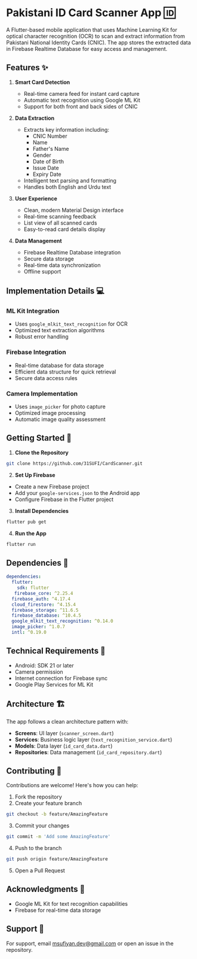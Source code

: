 # Pakistani ID Card Scanner App 🆔

A Flutter-based mobile application that uses Machine Learning Kit for optical character recognition (OCR) to scan and extract information from Pakistani National Identity Cards (CNIC). The app stores the extracted data in Firebase Realtime Database for easy access and management.

## Features ✨

1. **Smart Card Detection**
   - Real-time camera feed for instant card capture
   - Automatic text recognition using Google ML Kit
   - Support for both front and back sides of CNIC

2. **Data Extraction**
   - Extracts key information including:
     - CNIC Number
     - Name
     - Father's Name
     - Gender
     - Date of Birth
     - Issue Date
     - Expiry Date
   - Intelligent text parsing and formatting
   - Handles both English and Urdu text

3. **User Experience**
   - Clean, modern Material Design interface
   - Real-time scanning feedback
   - List view of all scanned cards
   - Easy-to-read card details display

4. **Data Management**
   - Firebase Realtime Database integration
   - Secure data storage
   - Real-time data synchronization
   - Offline support

## Implementation Details 💻

### ML Kit Integration
- Uses `google_mlkit_text_recognition` for OCR
- Optimized text extraction algorithms
- Robust error handling

### Firebase Integration
- Real-time database for data storage
- Efficient data structure for quick retrieval
- Secure data access rules

### Camera Implementation
- Uses `image_picker` for photo capture
- Optimized image processing
- Automatic image quality assessment

## Getting Started 🚀

1. **Clone the Repository**
```bash
git clone https://github.com/31SUFI/CardScanner.git
```

2. **Set Up Firebase**
- Create a new Firebase project
- Add your `google-services.json` to the Android app
- Configure Firebase in the Flutter project

3. **Install Dependencies**
```bash
flutter pub get
```

4. **Run the App**
```bash
flutter run
```

## Dependencies 🧩
```yaml
dependencies:
  flutter:
    sdk: flutter
   firebase_core: ^2.25.4
  firebase_auth: ^4.17.4
  cloud_firestore: ^4.15.4
  firebase_storage: ^11.6.5
  firebase_database: ^10.4.5
  google_mlkit_text_recognition: ^0.14.0
  image_picker: ^1.0.7
  intl: ^0.19.0

```

## Technical Requirements 📱
- Android: SDK 21 or later
- Camera permission
- Internet connection for Firebase sync
- Google Play Services for ML Kit

## Architecture 🏗️

The app follows a clean architecture pattern with:

- **Screens**: UI layer (`scanner_screen.dart`)
- **Services**: Business logic layer (`text_recognition_service.dart`)
- **Models**: Data layer (`id_card_data.dart`)
- **Repositories**: Data management (`id_card_repository.dart`)

## Contributing 🤝

Contributions are welcome! Here's how you can help:

1. Fork the repository
2. Create your feature branch
```bash
git checkout -b feature/AmazingFeature
```
3. Commit your changes
```bash
git commit -m 'Add some AmazingFeature'
```
4. Push to the branch
```bash
git push origin feature/AmazingFeature
```
5. Open a Pull Request

## Acknowledgments 🙏
- Google ML Kit for text recognition capabilities
- Firebase for real-time data storage


## Support 💬
For support, email msufiyan.dev@gmail.com or open an issue in the repository.
